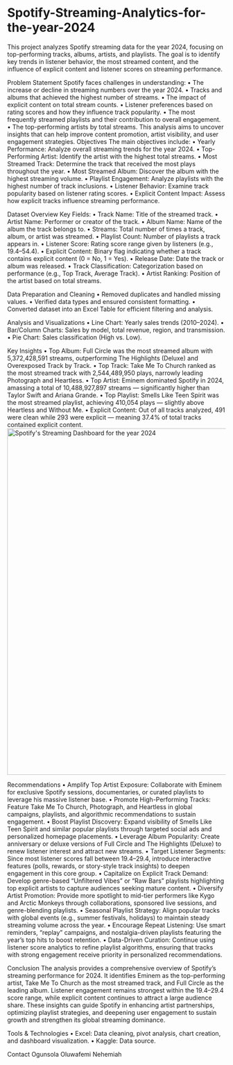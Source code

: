 # Spotify-Streaming-Analytics-for-the-year-2024

This project analyzes Spotify streaming data for the year 2024, focusing on top-performing tracks, albums, artists, and playlists. The goal is to identify key trends in listener behavior, the most streamed content, and the influence of explicit content and listener scores on streaming performance.

Problem Statement
Spotify faces challenges in understanding:
•	The increase or decline in streaming numbers over the year 2024.
•	Tracks and albums that achieved the highest number of streams.
•	The impact of explicit content on total stream counts.
•	Listener preferences based on rating scores and how they influence track popularity.
•	The most frequently streamed playlists and their contribution to overall engagement.
•	The top-performing artists by total streams.
This analysis aims to uncover insights that can help improve content promotion, artist visibility, and user engagement strategies.
Objectives
The main objectives include:
•	Yearly Performance: Analyze overall streaming trends for the year 2024.
•	Top-Performing Artist: Identify the artist with the highest total streams.
•	Most Streamed Track: Determine the track that received the most plays throughout the year.
•	Most Streamed Album: Discover the album with the highest streaming volume.
•	Playlist Engagement: Analyze playlists with the highest number of track inclusions.
•	Listener Behavior: Examine track popularity based on listener rating scores.
•	Explicit Content Impact: Assess how explicit tracks influence streaming performance.



Dataset Overview
Key Fields:
•	Track Name: Title of the streamed track.
•	Artist Name: Performer or creator of the track.
•	Album Name: Name of the album the track belongs to.
•	Streams: Total number of times a track, album, or artist was streamed.
•	Playlist Count: Number of playlists a track appears in.
•	Listener Score: Rating score range given by listeners (e.g., 19.4–54.4).
•	Explicit Content: Binary flag indicating whether a track contains explicit content (0 = No, 1 = Yes).
•	Release Date: Date the track or album was released.
•	Track Classification: Categorization based on performance (e.g., Top Track, Average Track).
•	Artist Ranking: Position of the artist based on total streams.

Data Preparation and Cleaning
•	Removed duplicates and handled missing values.
•	Verified data types and ensured consistent formatting.
•	Converted dataset into an Excel Table for efficient filtering and analysis.

Analysis and Visualizations
•	Line Chart: Yearly sales trends (2010–2024).
•	Bar/Column Charts: Sales by model, total revenue, region, and transmission.
•	Pie Chart: Sales classification (High vs. Low).



Key Insights
•	Top Album: Full Circle was the most streamed album with 5,372,428,591 streams, outperforming The Highlights (Deluxe) and Overexposed Track by Track.
•	Top Track: Take Me To Church ranked as the most streamed track with 2,544,489,950 plays, narrowly leading Photograph and Heartless.
•	Top Artist: Eminem dominated Spotify in 2024, amassing a total of 10,488,927,897 streams — significantly higher than Taylor Swift and Ariana Grande.
•	Top Playlist: Smells Like Teen Spirit was the most streamed playlist, achieving 410,054 plays — slightly above Heartless and Without Me.
•	Explicit Content: Out of all tracks analyzed, 491 were clean while 293 were explicit — meaning 37.4% of total tracks contained explicit content.
<img width="1857" height="797" alt="Spotify's Streaming Dashboard for the year 2024" src="https://github.com/user-attachments/assets/82a22189-ad69-44cf-82ab-0953e2c6ec46" />

Recommendations
•	Amplify Top Artist Exposure: Collaborate with Eminem for exclusive Spotify sessions, documentaries, or curated playlists to leverage his massive listener base.
•	Promote High-Performing Tracks: Feature Take Me To Church, Photograph, and Heartless in global campaigns, playlists, and algorithmic recommendations to sustain engagement.
•	Boost Playlist Discovery: Expand visibility of Smells Like Teen Spirit and similar popular playlists through targeted social ads and personalized homepage placements.
•	Leverage Album Popularity: Create anniversary or deluxe versions of Full Circle and The Highlights (Deluxe) to renew listener interest and attract new streams.
•	Target Listener Segments: Since most listener scores fall between 19.4–29.4, introduce interactive features (polls, rewards, or story-style track insights) to deepen engagement in this core group.
•	Capitalize on Explicit Track Demand: Develop genre-based “Unfiltered Vibes” or “Raw Bars” playlists highlighting top explicit artists to capture audiences seeking mature content.
•	Diversify Artist Promotion: Provide more spotlight to mid-tier performers like Kygo and Arctic Monkeys through collaborations, sponsored live sessions, and genre-blending playlists.
•	Seasonal Playlist Strategy: Align popular tracks with global events (e.g., summer festivals, holidays) to maintain steady streaming volume across the year.
•	Encourage Repeat Listening: Use smart reminders, “replay” campaigns, and nostalgia-driven playlists featuring the year’s top hits to boost retention.
•	Data-Driven Curation: Continue using listener score analytics to refine playlist algorithms, ensuring that tracks with strong engagement receive priority in personalized recommendations.


Conclusion
The analysis provides a comprehensive overview of Spotify’s streaming performance for 2024. It identifies Eminem as the top-performing artist, Take Me To Church as the most streamed track, and Full Circle as the leading album. Listener engagement remains strongest within the 19.4–29.4 score range, while explicit content continues to attract a large audience share. These insights can guide Spotify in enhancing artist partnerships, optimizing playlist strategies, and deepening user engagement to sustain growth and strengthen its global streaming dominance.

Tools & Technologies
•	Excel: Data cleaning, pivot analysis, chart creation, and dashboard visualization.
•	Kaggle: Data source.

Contact
Ogunsola Oluwafemi Nehemiah


